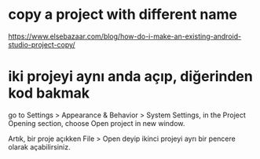 # copy a project with different name
https://www.elsebazaar.com/blog/how-do-i-make-an-existing-android-studio-project-copy/

# iki projeyi aynı anda açıp, diğerinden kod bakmak 
go to Settings > Appearance & Behavior > System Settings, in the Project Opening section, choose Open project in new window.  

Artık, bir proje açıkken File > Open deyip ikinci projeyi ayrı bir pencere olarak açabilirsiniz.  



